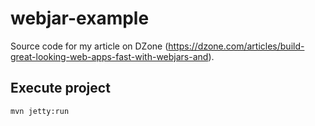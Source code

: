 # webjar-example

Source code for my article on DZone (https://dzone.com/articles/build-great-looking-web-apps-fast-with-webjars-and).

## Execute project

`mvn jetty:run`
